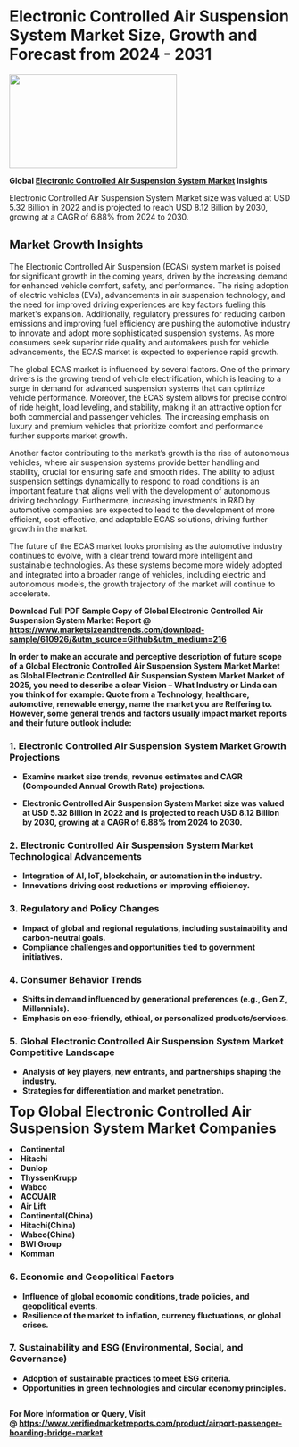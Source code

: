 <H1>Electronic Controlled Air Suspension System Market Size, Growth and Forecast from 2024 - 2031</H1><img class="aligncenter size-medium wp-image-584254" src="https://thirdeyenews.in/wp-content/uploads/2024/09/Global-Market-Research-300x168.jpeg" alt="" width="300" height="168" /><p><strong>Global&nbsp;<a href="https://www.marketsizeandtrends.com/download-sample/610926/&amp;utm_source=Github&utm_medium=216">Electronic Controlled Air Suspension System Market</a> Insights</strong></p><p>Electronic Controlled Air Suspension System Market size was valued at USD 5.32 Billion in 2022 and is projected to reach USD 8.12 Billion by 2030, growing at a CAGR of 6.88% from 2024 to 2030.</p><p><h2>Market Growth Insights</h2> <p>The Electronic Controlled Air Suspension (ECAS) system market is poised for significant growth in the coming years, driven by the increasing demand for enhanced vehicle comfort, safety, and performance. The rising adoption of electric vehicles (EVs), advancements in air suspension technology, and the need for improved driving experiences are key factors fueling this market's expansion. Additionally, regulatory pressures for reducing carbon emissions and improving fuel efficiency are pushing the automotive industry to innovate and adopt more sophisticated suspension systems. As more consumers seek superior ride quality and automakers push for vehicle advancements, the ECAS market is expected to experience rapid growth.</p> <p><strong></strong></p> <p>The global ECAS market is influenced by several factors. One of the primary drivers is the growing trend of vehicle electrification, which is leading to a surge in demand for advanced suspension systems that can optimize vehicle performance. Moreover, the ECAS system allows for precise control of ride height, load leveling, and stability, making it an attractive option for both commercial and passenger vehicles. The increasing emphasis on luxury and premium vehicles that prioritize comfort and performance further supports market growth.</p> <p>Another factor contributing to the market’s growth is the rise of autonomous vehicles, where air suspension systems provide better handling and stability, crucial for ensuring safe and smooth rides. The ability to adjust suspension settings dynamically to respond to road conditions is an important feature that aligns well with the development of autonomous driving technology. Furthermore, increasing investments in R&D by automotive companies are expected to lead to the development of more efficient, cost-effective, and adaptable ECAS solutions, driving further growth in the market.</p> <p>The future of the ECAS market looks promising as the automotive industry continues to evolve, with a clear trend toward more intelligent and sustainable technologies. As these systems become more widely adopted and integrated into a broader range of vehicles, including electric and autonomous models, the growth trajectory of the market will continue to accelerate.</p> <p><strong></p><p><span class=""><strong>Download Full PDF Sample Copy of Global Electronic Controlled Air Suspension System Market Report</strong> @ <a href="https://www.marketsizeandtrends.com/download-sample/610926/&amp;utm_source=Github&utm_medium=216" target="_blank">https://www.marketsizeandtrends.com/download-sample/610926/&amp;utm_source=Github&utm_medium=216</a></span></p><p>In order to make an accurate and perceptive description of future scope of a Global&nbsp;Electronic Controlled Air Suspension System Market Market as Global&nbsp;Electronic Controlled Air Suspension System Market Market of 2025, you need to describe a clear Vision &ndash; What Industry or Linda can you think of for example: Quote from a Technology, healthcare, automotive, renewable energy, name the market you are Reffering to. However, some general trends and factors usually impact market reports and their future outlook include:</p><h3>1.&nbsp;<strong>Electronic Controlled Air Suspension System Market Growth Projections</strong></h3><ul><li>Examine market size trends, revenue estimates and CAGR (Compounded Annual Growth Rate) projections.</li><li><p>Electronic Controlled Air Suspension System Market size was valued at USD 5.32 Billion in 2022 and is projected to reach USD 8.12 Billion by 2030, growing at a CAGR of 6.88% from 2024 to 2030.</p></li></ul><h3>2.&nbsp;<strong>Electronic Controlled Air Suspension System Market Technological Advancements</strong></h3><ul><li>Integration of AI, IoT, blockchain, or automation in the industry.</li><li>Innovations driving cost reductions or improving efficiency.</li></ul><h3>3.&nbsp;<strong>Regulatory and Policy Changes</strong></h3><ul><li>Impact of global and regional regulations, including sustainability and carbon-neutral goals.</li><li>Compliance challenges and opportunities tied to government initiatives.</li></ul><h3>4.&nbsp;<strong>Consumer Behavior Trends</strong></h3><ul><li>Shifts in demand influenced by generational preferences (e.g., Gen Z, Millennials).</li><li>Emphasis on eco-friendly, ethical, or personalized products/services.</li></ul><h3>5.&nbsp;<strong>Global Electronic Controlled Air Suspension System Market Competitive Landscape</strong></h3><ul><li>Analysis of key players, new entrants, and partnerships shaping the industry.</li><li>Strategies for differentiation and market penetration.</li></ul><p data-pm-slice="1 1 []"><span style="color: inherit; font-family: inherit; font-size: 25px;">Top Global Electronic Controlled Air Suspension System Market Companies</span></p><div class="" data-test-id=""><p><li>Continental</li><li> Hitachi</li><li> Dunlop</li><li> ThyssenKrupp</li><li> Wabco</li><li> ACCUAIR</li><li> Air Lift</li><li> Continental(China)</li><li> Hitachi(China)</li><li> Wabco(China)</li><li> BWI Group</li><li> Komman</li></p></div><h3>6.&nbsp;<strong>Economic and Geopolitical Factors</strong></h3><ul><li>Influence of global economic conditions, trade policies, and geopolitical events.</li><li>Resilience of the market to inflation, currency fluctuations, or global crises.</li></ul><h3>7.&nbsp;<strong>Sustainability and ESG (Environmental, Social, and Governance)</strong></h3><ul><li>Adoption of sustainable practices to meet ESG criteria.</li><li>Opportunities in green technologies and circular economy principles.</li></ul><h2><strong style="font-size: 14px;">For More Information or Query, Visit @&nbsp;</strong><a style="background-color: #ffffff; font-size: 14px;" href="https://www.marketsizeandtrends.com/report/electronic-controlled-air-suspension-system-market/" target="_blank">https://www.verifiedmarketreports.com/product/airport-passenger-boarding-bridge-market</a></h2>
